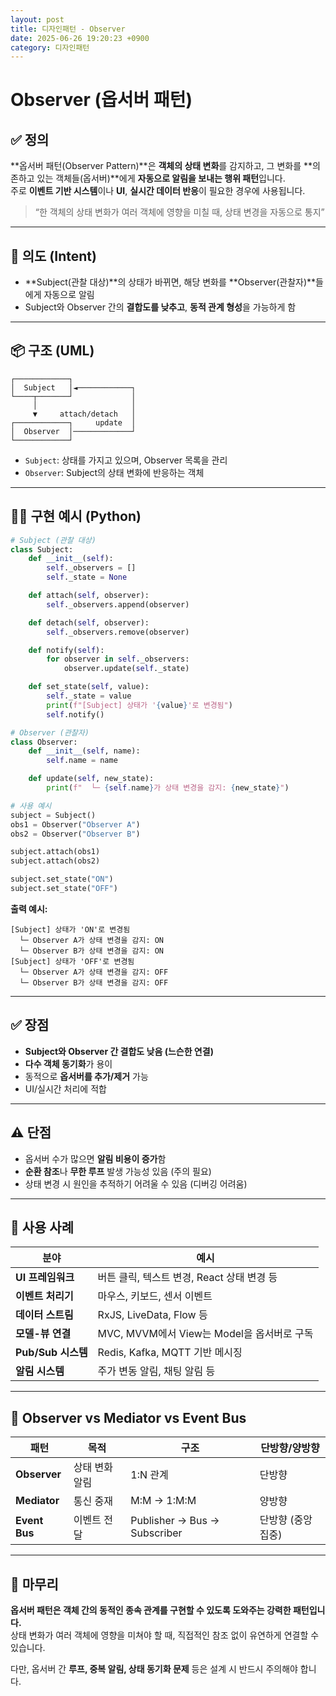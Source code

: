 ```yaml
---
layout: post
title: 디자인패턴 - Observer
date: 2025-06-26 19:20:23 +0900
category: 디자인패턴
---
```

# Observer (옵서버 패턴)

## ✅ 정의

**옵서버 패턴(Observer Pattern)**은 **객체의 상태 변화**를 감지하고, 그 변화를 **의존하고 있는 객체들(옵서버)**에게 **자동으로 알림을 보내는 행위 패턴**입니다.  
주로 **이벤트 기반 시스템**이나 **UI**, **실시간 데이터 반응**이 필요한 경우에 사용됩니다.

> “한 객체의 상태 변화가 여러 객체에 영향을 미칠 때, 상태 변경을 자동으로 통지”

---

## 🎯 의도 (Intent)

- **Subject(관찰 대상)**의 상태가 바뀌면, 해당 변화를 **Observer(관찰자)**들에게 자동으로 알림
- Subject와 Observer 간의 **결합도를 낮추고**, **동적 관계 형성**을 가능하게 함

---

## 📦 구조 (UML)

```
┌────────────┐
│  Subject   │◄────────────┐
└────┬───────┘             │
     │                     │
     ▼     attach/detach   │
┌────────────┐     update  │
│  Observer  │─────────────┘
└────────────┘
```

- `Subject`: 상태를 가지고 있으며, Observer 목록을 관리
- `Observer`: Subject의 상태 변화에 반응하는 객체

---

## 🧑‍💻 구현 예시 (Python)

```python
# Subject (관찰 대상)
class Subject:
    def __init__(self):
        self._observers = []
        self._state = None

    def attach(self, observer):
        self._observers.append(observer)

    def detach(self, observer):
        self._observers.remove(observer)

    def notify(self):
        for observer in self._observers:
            observer.update(self._state)

    def set_state(self, value):
        self._state = value
        print(f"[Subject] 상태가 '{value}'로 변경됨")
        self.notify()

# Observer (관찰자)
class Observer:
    def __init__(self, name):
        self.name = name

    def update(self, new_state):
        print(f"  └─ {self.name}가 상태 변경을 감지: {new_state}")

# 사용 예시
subject = Subject()
obs1 = Observer("Observer A")
obs2 = Observer("Observer B")

subject.attach(obs1)
subject.attach(obs2)

subject.set_state("ON")
subject.set_state("OFF")
```

**출력 예시:**
```
[Subject] 상태가 'ON'로 변경됨
  └─ Observer A가 상태 변경을 감지: ON
  └─ Observer B가 상태 변경을 감지: ON
[Subject] 상태가 'OFF'로 변경됨
  └─ Observer A가 상태 변경을 감지: OFF
  └─ Observer B가 상태 변경을 감지: OFF
```

---

## ✅ 장점

- **Subject와 Observer 간 결합도 낮음 (느슨한 연결)**
- **다수 객체 동기화**가 용이
- 동적으로 **옵서버를 추가/제거** 가능
- UI/실시간 처리에 적합

---

## ⚠️ 단점

- 옵서버 수가 많으면 **알림 비용이 증가**함
- **순환 참조**나 **무한 루프** 발생 가능성 있음 (주의 필요)
- 상태 변경 시 원인을 추적하기 어려울 수 있음 (디버깅 어려움)

---

## 📌 사용 사례

| 분야 | 예시 |
|------|------|
| **UI 프레임워크** | 버튼 클릭, 텍스트 변경, React 상태 변경 등 |
| **이벤트 처리기** | 마우스, 키보드, 센서 이벤트 |
| **데이터 스트림** | RxJS, LiveData, Flow 등 |
| **모델-뷰 연결** | MVC, MVVM에서 View는 Model을 옵서버로 구독 |
| **Pub/Sub 시스템** | Redis, Kafka, MQTT 기반 메시징 |
| **알림 시스템** | 주가 변동 알림, 채팅 알림 등

---

## 🧠 Observer vs Mediator vs Event Bus

| 패턴       | 목적 | 구조 | 단방향/양방향 |
|------------|------|------|----------------|
| **Observer** | 상태 변화 알림 | 1:N 관계 | 단방향 |
| **Mediator** | 통신 중재 | M:M → 1:M:M | 양방향 |
| **Event Bus** | 이벤트 전달 | Publisher → Bus → Subscriber | 단방향 (중앙 집중)

---

## 🧠 마무리

**옵서버 패턴은 객체 간의 동적인 종속 관계를 구현할 수 있도록 도와주는 강력한 패턴입니다.**  
상태 변화가 여러 객체에 영향을 미쳐야 할 때, 직접적인 참조 없이 유연하게 연결할 수 있습니다.

다만, 옵서버 간 **루프, 중복 알림, 상태 동기화 문제** 등은 설계 시 반드시 주의해야 합니다.